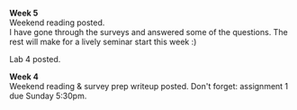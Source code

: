 **Week 5**  
Weekend reading posted.  
I have gone through the surveys and answered some of the questions.
The rest will make for a lively seminar start this week :)

Lab 4 posted.

**Week 4**  
Weekend reading & survey prep writeup posted. 
Don't forget: assignment 1 due Sunday 5:30pm.
